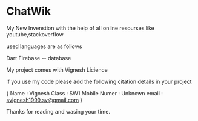 # ChatWik


My New Invenstion with the help of all online resourses like youtube,stackoverflow

used languages are as follows 

Dart
Firebase -- database

My project comes with Vignesh Licience

if you use my code please add the following citation details in your project

{
Name  : Vignesh
Class : SW1
Mobile Numer : Unknown
email : svignesh1999.sv@gmail.com
}


Thanks for reading and wasing your time.
